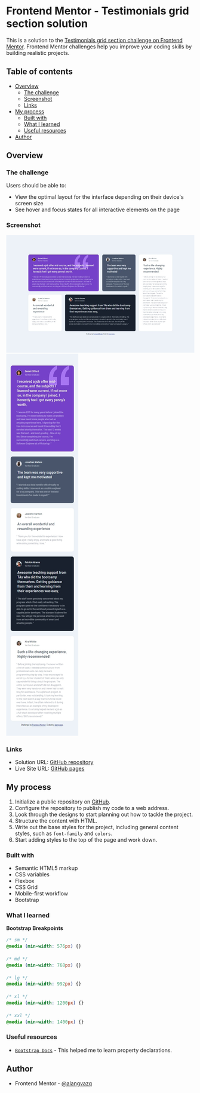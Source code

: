 # Frontend Mentor - Testimonials grid section solution

This is a solution to the [Testimonials grid section challenge on Frontend Mentor](https://www.frontendmentor.io/challenges/testimonials-grid-section-Nnw6J7Un7). Frontend Mentor challenges help you improve your coding skills by building realistic projects. 

## Table of contents

- [Overview](#overview)
  - [The challenge](#the-challenge)
  - [Screenshot](#screenshot)
  - [Links](#links)
- [My process](#my-process)
  - [Built with](#built-with)
  - [What I learned](#what-i-learned)
  - [Useful resources](#useful-resources)
- [Author](#author)

## Overview

### The challenge

Users should be able to:

- View the optimal layout for the interface depending on their device's screen size
- See hover and focus states for all interactive elements on the page

### Screenshot

![Desktop](/solution/Desktop.jpeg)
![Mobile](/solution/Mobile.jpeg)

### Links

- Solution URL: [GitHub repository](https://github.com/alangvazq/Challenge01_RSC)
- Live Site URL: [GitHub pages](https://alangvazq.github.io/Challenge01_RSC/)

## My process

1. Initialize a public repository on [GitHub](https://github.com/alangvazq/Challenge01_RSC).
2. Configure the repository to publish my code to a web address.
3. Look through the designs to start planning out how to tackle the project. 
4. Structure the content with HTML.
5. Write out the base styles for the project, including general content styles, such as `font-family` and `colors`.
6. Start adding styles to the top of the page and work down.

### Built with

- Semantic HTML5 markup
- CSS variables
- Flexbox
- CSS Grid
- Mobile-first workflow
- Bootstrap

### What I learned

**Bootstrap Breakpoints**

```scss
/* sm */
@media (min-width: 576px) {}

/* md */
@media (min-width: 768px) {}

/* lg */
@media (min-width: 992px) {}

/* xl */
@media (min-width: 1200px) {}

/* xxl */
@media (min-width: 1400px) {}
```

### Useful resources

- [`Bootstrap Docs`](https://getbootstrap.com/docs/5.3/getting-started/introduction/) - This helped me to learn property declarations.

## Author

- Frontend Mentor - [@alangvazq](https://www.frontendmentor.io/profile/alangvazq)